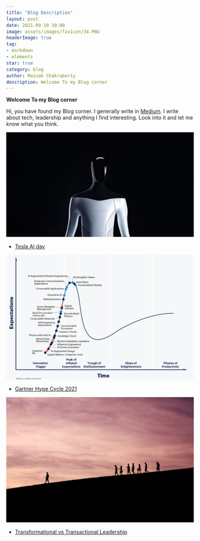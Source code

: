 ```yaml
---
title: "Blog Description"
layout: post
date: 2021-09-10 10:00
image: assets/images/favicon/34.PNG
headerImage: true
tag:
- markdown
- elements
star: true
category: blog
author: Mainak Chakraborty
description: Welcome To my Blog corner
---
```






**Welcome To my Blog corner**


Hi, you have found my Blog corner. I generally write in [Medium](https://medium.com/). 
I write about tech, leadership and anything I find interesting. Look into it and let me know what you think.



![Tesla AI day](https://github.com/Mainak1792/Mainak1792.github.io/blob/main/assets/Tesla_Ai.PNG)
- [Tesla AI day](https://mainak1996.medium.com/what-i-learned-from-tesla-ai-day-19c5e32c825a)

![Gartner Hype Cycle](https://github.com/Mainak1792/Mainak1792.github.io/blob/main/assets/gartner.PNG)
- [Gartner Hype Cycle 2021](https://mainak1996.medium.com/the-gartner-hype-cycle-for-emerging-technology-2021-and-what-it-means-for-us-e4a4455dab07)


![Leadership](https://github.com/Mainak1792/Mainak1792.github.io/blob/main/assets/jehyun-sung-6U5AEmQIajg-unsplash.jpg)
- [Transformational vs Transactional Leadership](https://mainak1996.medium.com/transformational-vs-transactional-leadership-79a198e0d092)
